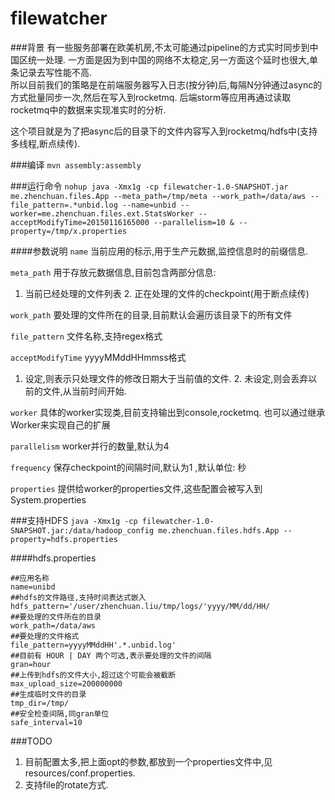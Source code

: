 filewatcher
===========

###背景
有一些服务部署在欧美机房,不太可能通过pipeline的方式实时同步到中国区统一处理.
一方面是因为到中国的网络不太稳定,另一方面这个延时也很大,单条记录去写性能不高.    
所以目前我们的策略是在前端服务器写入日志(按分钟)后,每隔N分钟通过async的方式批量同步一次,然后在写入到rocketmq. 
后端storm等应用再通过读取rocketmq中的数据来实现准实时的分析.

这个项目就是为了把async后的目录下的文件内容写入到rocketmq/hdfs中(支持多线程,断点续传).

###编译
`mvn assembly:assembly`


###运行命令
`nohup java -Xmx1g -cp filewatcher-1.0-SNAPSHOT.jar me.zhenchuan.files.App --meta_path=/tmp/meta --work_path=/data/aws --file_pattern=.*unbid.log --name=unbid --worker=me.zhenchuan.files.ext.StatsWorker --acceptModifyTime=20150116165000 --parallelism=10 & --property=/tmp/x.properties`


####参数说明
`name` 当前应用的标示,用于生产元数据,监控信息时的前缀信息.

`meta_path`  用于存放元数据信息,目前包含两部分信息:   
1. 当前已经处理的文件列表   2. 正在处理的文件的checkpoint(用于断点续传)       

`work_path`  要处理的文件所在的目录,目前默认会遍历该目录下的所有文件

`file_pattern` 文件名称,支持regex格式

`acceptModifyTime` yyyyMMddHHmmss格式      
1. 设定,则表示只处理文件的修改日期大于当前值的文件.    2. 未设定,则会丢弃以前的文件,从当前时间开始.       

`worker` 具体的worker实现类,目前支持输出到console,rocketmq.   也可以通过继承Worker来实现自己的扩展

`parallelism` worker并行的数量,默认为4

`frequency` 保存checkpoint的间隔时间,默认为1 ,默认单位: 秒

`properties` 提供给worker的properties文件,这些配置会被写入到System.properties


###支持HDFS
`java -Xmx1g -cp filewatcher-1.0-SNAPSHOT.jar:/data/hadoop_config me.zhenchuan.files.hdfs.App --property=hdfs.properties`

####hdfs.properties
```
##应用名称
name=unibd
##hdfs的文件路径,支持时间表达式嵌入      
hdfs_pattern='/user/zhenchuan.liu/tmp/logs/'yyyy/MM/dd/HH/      
##要处理的文件所在的目录       
work_path=/data/aws           
##要处理的文件格式                  
file_pattern=yyyyMMddHH'.*.unbid.log'            
##目前有 HOUR | DAY 两个可选,表示要处理的文件的间隔             
gran=hour                           
##上传到hdfs的文件大小,超过这个可能会被截断          
max_upload_size=200000000             
##生成临时文件的目录          
tmp_dir=/tmp/ 
##安全检查间隔,同gran单位
safe_interval=10
```


###TODO 
1. 目前配置太多,把上面opt的参数,都放到一个properties文件中,见 resources/conf.properties.
2. 支持file的rotate方式.



